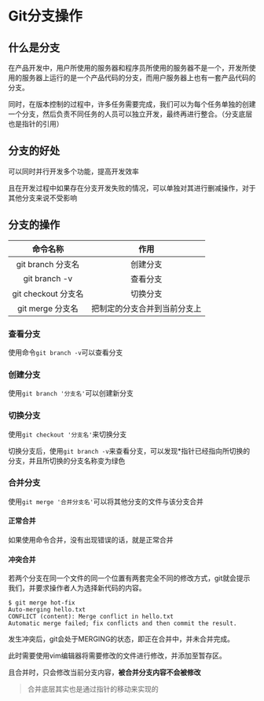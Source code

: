 # Git分支操作

## 什么是分支

在产品开发中，用户所使用的服务器和程序员所使用的服务器不是一个，开发所使用的服务器上运行的是一个产品代码的分支，而用户服务器上也有一套产品代码的分支。

同时，在版本控制的过程中，许多任务需要完成，我们可以为每个任务单独的创建一个分支，然后负责不同任务的人员可以独立开发，最终再进行整合。（分支底层也是指针的引用）

## 分支的好处

可以同时并行开发多个功能，提高开发效率

且在开发过程中如果存在分支开发失败的情况，可以单独对其进行删减操作，对于其他分支来说不受影响

## 分支的操作

|      命令名称       |             作用             |
| :-----------------: | :--------------------------: |
|  git branch 分支名  |           创建分支           |
|    git branch -v    |           查看分支           |
| git checkout 分支名 |           切换分支           |
|  git merge 分支名   | 把制定的分支合并到当前分支上 |

### 查看分支

使用命令`git branch -v`可以查看分支

### 创建分支

使用`git branch '分支名'`可以创建新分支

### 切换分支

使用`git checkout '分支名'`来切换分支

切换分支后，使用`git branch -v`来查看分支，可以发现*指针已经指向所切换的分支，并且所切换的分支名称变为绿色

### 合并分支

使用`git merge '合并分支名'`可以将其他分支的文件与该分支合并

#### 正常合并

如果使用命令合并，没有出现错误的话，就是正常合并

#### 冲突合并

若两个分支在同一个文件的同一个位置有两套完全不同的修改方式，git就会提示我们，并要求操作者人为选择新代码的内容。

```
$ git merge hot-fix
Auto-merging hello.txt
CONFLICT (content): Merge conflict in hello.txt
Automatic merge failed; fix conflicts and then commit the result.
```

发生冲突后，git会处于MERGING的状态，即正在合并中，并未合并完成。

此时需要使用vim编辑器将需要修改的文件进行修改，并添加至暂存区。

且合并时，只会修改当前分支内容，**被合并分支内容不会被修改**

> 合并底层其实也是通过指针的移动来实现的

